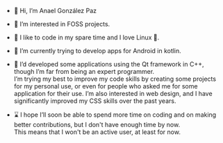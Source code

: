 - 👋 Hi, I’m Anael González Paz
- 👀 I’m interested in FOSS projects.
- 💙 I like to code in my spare time and I love Linux 🐧.
- 🌱 I’m currently trying to develop apps for Android in kotlin.
- 🔧 I’d developed some applications using the Qt framework in C++,
  though I’m far from being an expert programmer.  
  I’m trying my best to improve my code skills by creating some projects for my personal use,
  or even for people who asked me for some application for their use.
  I’m also interested in web design, and I have significantly improved
  my CSS skills over the past years.
  
- ⌛ I hope I’ll soon be able to spend more time on coding and on making
    better contributions, but I don't have enough time by now.  
    This means that I won't be an active user, at least for now.
